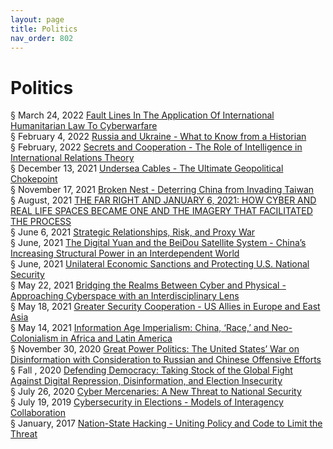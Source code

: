 ```yaml
---
layout: page
title: Politics 
nav_order: 802
---
```


# Politics
§ March 24, 2022 [Fault Lines In The Application Of International Humanitarian Law To Cyberwarfare](https://archive-f.bsafes.com/docs/F/Fault-Lines-In-The-Application-Of-International-Humanitarian-Law-To-Cyberwarfare/)  
§ February 4, 2022 [Russia and Ukraine - What to Know from a Historian](https://archive-r.bsafes.com/docs/R/Russia-and-Ukraine-What-to-Know-from-a-Historian/)   
§ February, 2022 [Secrets and Cooperation - The Role of Intelligence in International Relations Theory](https://archive-s.bsafes.com/docs/S/Secrets-and-Cooperation-The-Role-of-Intelligence-in-International-Relations-Theory/)   
§ December 13, 2021 [Undersea Cables - The Ultimate Geopolitical Chokepoint](https://archive-u.bsafes.com/docs/U/Undersea-Cables-The-Ultimate-Geopolitical-Chokepoint/)  
§ November 17, 2021 [Broken Nest - Deterring China from Invading Taiwan](https://archive-b-v2.bsafes.com/docs/B/Broken-Nest-Deterring-China-from-Invading-Taiwan/)  
§ August, 2021 [THE FAR RIGHT AND JANUARY 6, 2021: HOW CYBER AND REAL LIFE SPACES BECAME ONE AND THE IMAGERY THAT FACILITATED THE PROCESS](https://archive-t.bsafes.com/docs/T/THE-FAR-RIGHT-AND-JANUARY-6-2021-HOW-CYBER-AND-REAL-LIFE-SPACES-BECAME-ONE-AND-THE-IMAGERY-THAT-FACILITATED-THE-PROCESS/)  
§ June 6, 2021 [Strategic Relationships, Risk, and Proxy War](https://archive-s.bsafes.com/docs/S/Strategic-Relationships–Risk-and-Proxy-War/)  
§ June, 2021 [The Digital Yuan and the BeiDou Satellite System - China’s Increasing Structural Power in an Interdependent World](https://archive-t.bsafes.com/docs/T/The-Digital-Yuan-and-the-BeiDou-Satellite-System/)  
§ June, 2021 [Unilateral Economic Sanctions and Protecting U.S. National Security](https://archive-u.bsafes.com/docs/U/unilateral-economics-sanctions-and-protecting-us-national-security/)  
§ May 22, 2021 [Bridging the Realms Between Cyber and Physical - Approaching Cyberspace with an Interdisciplinary Lens](https://archive-b-v2.bsafes.com/docs/B/Bridging-the-Realms-Between-Cyber-and-Physical-Approaching-Cyberspace-with-an-Interdisciplinary-Lens/)   
§ May 18, 2021 [Greater Security Cooperation - US Allies in Europe and East Asia](https://archive-g.bsafes.com/docs/G/Greater-Security-Cooperation-US-Allies-in-Europe-and-East-Asia/)  
§ May 14, 2021 [Information Age Imperialism: China, ‘Race,’ and Neo-Colonialism in Africa and Latin America](https://archive-i.bsafes.com/docs/I/information-age-imperialism-china-race-and-neo-colonialism-in-africa-and-latin-america/)  
§ November 30, 2020 [Great Power Politics: The United States’ War on Disinformation with Consideration to Russian and Chinese Offensive Efforts](https://archive-g.bsafes.com/docs/G/great-power-politics-the-united-states-war-on-disinformation-with-consideration-to-russian-and-chinese-offensive-efforts/)  
§ Fall , 2020 [Defending Democracy: Taking Stock of the Global Fight Against Digital Repression, Disinformation, and Election Insecurity](https://archive-d.bsafes.com/docs/D/defending-democracy-taking-stock-of-the-global-fight-against-digital-repression-disinformation-and-election-insecurity/)  
§ July 26, 2020 [Cyber Mercenaries: A New Threat to National Security](https://archive-c.bsafes.com/docs/C/cyber-mercenaries-a-new-threat-to-national-security/)  
§ July 19, 2019 [Cybersecurity in Elections - Models of Interagency Collaboration](https://archive-c.bsafes.com/docs/C/cybersecurity-in-elections/)  
§ January, 2017 [Nation-State Hacking - Uniting Policy and Code to Limit the Threat](https://archive-n.bsafes.com/docs/N/nation-state-hacking-uniting-policy-and-code-to-limit-the-threat/)  

 
